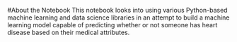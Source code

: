 #About the Notebook
This notebook looks into using various Python-based machine learning and data science libraries in an attempt
to build a machine learning model capable of predicting whether or not someone has heart disease based on their
medical attributes.
